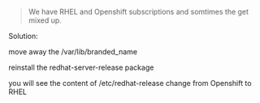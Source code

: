 > We have RHEL and Openshift subscriptions and somtimes the get mixed up.

Solution:

move away the /var/lib/branded\_name

reinstall the redhat-server-release package

you will see the content of /etc/redhat-release change from Openshift to RHEL



